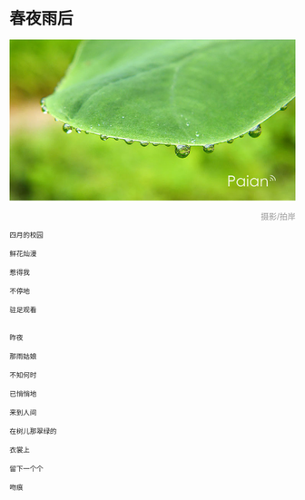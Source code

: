 # 春夜雨后

![雨珠](images/yuzhu.jpg)
<div style="margin-top:5px;color:#999;text-align:right;">摄影/拍岸</div>

```
四月的校园

鲜花灿漫

惹得我

不停地

驻足观看


昨夜

那雨姑娘

不知何时

已悄悄地

来到人间

在树儿那翠绿的

衣裳上

留下一个个

吻痕
```